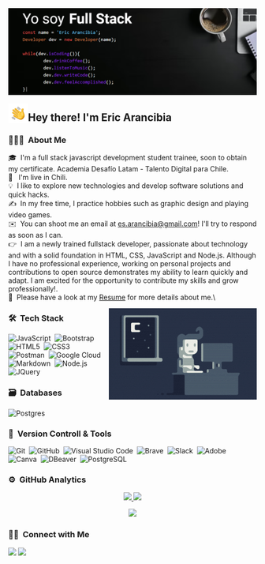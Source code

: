 <img alt="big_hero" src="./assets/img/bg_header.png">

<img alt="Night Coding" src="./assets/img/handwave.gif" width='40' align="left"/><h2 align="left">Hey there! I'm Eric Arancibia</h2>

### 👨🏻‍💻 &nbsp;About Me
🎓 &nbsp;I'm a full stack javascript development student trainee, soon to obtain my certificate. Academia Desafío Latam - Talento Digital para Chile.\
📍 &nbsp; I'm live in Chili.\
💡 &nbsp;I like to explore new technologies and develop software solutions and quick hacks.\
✍️ &nbsp;In my free time, I practice hobbies such as graphic design and playing video games.\
✉️ &nbsp;You can shoot me an email at es.arancibia@gmail.com! I'll try to respond as soon as I can.\
👉 &nbsp;I am a newly trained fullstack developer, passionate about technology and with a solid foundation in HTML, CSS, JavaScript and Node.js. Although I have no professional experience, working on personal projects and contributions to open source demonstrates my ability to learn quickly and adapt. I am excited for the opportunity to contribute my skills and grow professionally!.\
📄 &nbsp;Please have a look at my [Resume](https://drive.google.com/file/d/1v8r1QfWAwzhQ845yTZv6UMuPF1DvvyVQ/view?usp=sharing) for more details about me.\



<img alt="Night Coding" src="https://raw.githubusercontent.com/AVS1508/AVS1508/master/assets/Night-Coding.gif" align="right"/>

### 🛠 &nbsp;Tech Stack

![JavaScript](https://img.shields.io/badge/javascript-%23323330.svg?style=for-the-badge&logo=javascript&logoColor=%23F7DF1E)&nbsp;
![Bootstrap](https://img.shields.io/badge/bootstrap-%23563D7C.svg?style=for-the-badge&logo=bootstrap&logoColor=white)&nbsp;
![HTML5](https://img.shields.io/badge/html5-%23E34F26.svg?style=for-the-badge&logo=html5&logoColor=white)&nbsp;
![CSS3](https://img.shields.io/badge/css3-%231572B6.svg?style=for-the-badge&logo=css3&logoColor=white)&nbsp;
![Postman](https://img.shields.io/badge/Postman-FF6C37?style=for-the-badge&logo=postman&logoColor=white)&nbsp;
![Google Cloud](https://img.shields.io/badge/GoogleCloud-%234285F4.svg?style=for-the-badge&logo=google-cloud&logoColor=white)&nbsp;
![Markdown](https://img.shields.io/badge/markdown-%23000000.svg?style=for-the-badge&logo=markdown&logoColor=white)&nbsp;
![Node.js](https://img.shields.io/badge/Node%20js-339933?style=for-the-badge&logo=nodedotjs&logoColor=white)&nbsp;
![JQuery]( https://img.shields.io/badge/jQuery-0769AD?style=for-the-badge&logo=jquery&logoColor=white)&nbsp;


### 🗃 &nbsp;Databases

![Postgres](https://img.shields.io/badge/postgres-%23316192.svg?style=for-the-badge&logo=postgresql&logoColor=white)&nbsp;


### 🧰 &nbsp;Version Controll & Tools 

![Git](https://img.shields.io/badge/git-%23F05033.svg?style=for-the-badge&logo=git&logoColor=white)&nbsp;
![GitHub](https://img.shields.io/badge/github-%23121011.svg?style=for-the-badge&logo=github&logoColor=white)&nbsp;
![Visual Studio Code](https://img.shields.io/badge/Visual%20Studio%20Code-0078d7.svg?style=for-the-badge&logo=visual-studio-code&logoColor=white)&nbsp;
![Brave](https://img.shields.io/badge/Brave-FB542B?style=for-the-badge&logo=Brave&logoColor=white)&nbsp;
![Slack](https://img.shields.io/badge/Slack-4A154B?style=for-the-badge&logo=slack&logoColor=white)&nbsp;
![Adobe](https://img.shields.io/badge/adobe-%23FF0000.svg?style=for-the-badge&logo=adobe&logoColor=white)&nbsp;
![Canva](https://img.shields.io/badge/Canva-%2300C4CC.svg?style=for-the-badge&logo=Canva&logoColor=white)&nbsp;
![DBeaver](https://img.shields.io/badge/dbeaver-382923?style=for-the-badge&logo=dbeaver&logoColor=white)&nbsp;
![PostgreSQL](https://img.shields.io/badge/PostgreSQL-316192?style=for-the-badge&logo=postgresql&logoColor=white)&nbsp;




### ⚙️ &nbsp;GitHub Analytics

<p align="center">
  <a href="https://github.com/ericarancibia">
    <img height="180em" src="https://github-readme-stats-eight-theta.vercel.app/api?username=ericarancibia&show_icons=true&theme=algolia&include_all_commits=true&count_private=true"/>
  </a>
  <a href="https://github.com/ericarancibia">
    <img height="180em" src="https://github-readme-stats-eight-theta.vercel.app/api/top-langs/?username=ericarancibia&layout=compact&langs_count=8&theme=algolia"/>
  </a>
</p>

<p align="center">
  <img height="180em" src="https://github-readme-streak-stats.herokuapp.com/?user=ericarancibia&theme=dark&hide_border=true"/>
</p>

### 🤝🏻 &nbsp;Connect with Me

<p align="left">
<a href="https://www.linkedin.com/in/eric-arancibia/"><img src="https://img.shields.io/badge/-Eric%20Arancibia-0077B5?style=flat&logo=Linkedin&logoColor=white"/></a>
<a href="mailto:es.arancibia@gmail.com"><img src="https://img.shields.io/badge/-Eric%20Arancibia-D14836?style=flat&logo=Gmail&logoColor=white"/></a>
</p>
